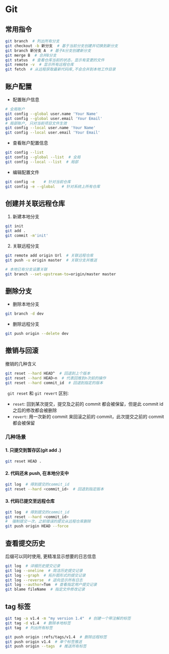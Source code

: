 # Git

## 常用指令

```sh
git branch  # 列出所有分支
git checkout -b 新分支  # 基于当前分支创建并切换到新分支
git branch 新分支 A  # 基于A分支创建新分支
git merge B  # 合并B分支
git status  # 查看仓库当前的状态，显示有变更的文件
git remote -v  # 显示所有远程仓库
git fetch  # 从远程获取最新代码库,不会合并到本地工作目录
```

## 账户配置

- 配置账户信息

```sh
# 全局账户
git config --global user.name 'Your Name'
git config --global user.email 'Your Email'
# 局部账户, 只对当前项目文件生效
git config --local user.name 'Your Name'
git config --local user.email 'Your Email'
```

- 查看账户配置信息

```sh
git config --list
git config --global --list  # 全局
git config --local --list  # 局部
```

- 编辑配置文件

```sh
git config -e    # 针对当前仓库
git config -e --global   # 针对系统上所有仓库
```

## 创建并关联远程仓库

1. 新建本地分支

```sh
git init
git add .
git commit -m'init'
```

2. 关联远程分支

```sh
git remote add origin Url  # 关联远程仓库
git push -u origin master  # 关联分支并推送

# 本地已有分支设置关联
git branch --set-upstream-to=origin/master master
```

## 删除分支

- 删除本地分支

```sh
git branch -d dev
```

- 删除远程分支

```sh
git push origin --delete dev
```

## 撤销与回滚

撤销的几种含义

```sh
git reset --hard HEAD^  # 回退到上个版本
git reset --hard HEAD~n  # 代表回推到n次前的操作
git reset --hard commit_id  # 回退到指定的版本
```

` git reset` 和 `git revert` 区别:

- `reset`: 回到某次提交，提交及之前的 commit 都会被保留，但是此 commit id 之后的修改都会被删除
- `revert`: 用一次新的 commit 来回滚之前的 commit，此次提交之前的 commit 都会被保留

### 几种场景

#### 1. 只提交到暂存区(git add .)

```sh
git reset HEAD .
```

#### 2. 代码还未 push, 在本地分支中

```sh
git log  # 得到提交的commit_id
git reset --hard <commit_id>  # 回退到指定版本
```

#### 3. 代码已提交至远程仓库

```sh
git log  # 得到提交的commit_id
git reset --hard <commit_id>
#  强制提交一次，之前错误的提交从远程仓库删除
git push origin HEAD --force
```

## 查看提交历史

后缀可以同时使用, 更精准显示想要的日志信息

```sh
git log  # 详细历史提交记录
git log --oneline  # 简洁历史提交记录
git log --graph  # 拓扑图形式的提交记录
git log --reverse  # 逆向显示所有日志
git log --author=Tom  # 查看指定用户提交记录
git blame fileName  # 指定文件修改记录
```

## tag 标签

```sh
git tag -a v1.4 -m "my version 1.4"  # 创建一个带注解的标签
git tag -d v1.4  # 删除本地标签
git tag  # 列出所有标签

git push origin :refs/tags/v1.4  # 删除远程标签
git push origin v1.4  # 单个标签推送
git push origin --tags  # 推送所有标签
```
